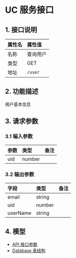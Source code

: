 # UC 服务接口


## 1. 接口说明

| 属性名 | 属性值   |
| :----- | :------- |
| 名称   | 查询用户 |
| 类型   | GET      |
| 地址   | `/user`  |


## 2. 功能描述

用户基本信息


## 3. 请求参数

### 3.1 输入参数

| 参数 | 类型   | 备注 |
| :--- | :----- | :--- |
| uid  | number |      |

### 3.2 输出参数

| 字段     | 类型   | 备注 |
| :------- | :----- | :--- |
| email    | string |      |
| uid      | number |      |
| userName | string |      |


## 4. 模型

- [API 接口参数](../model/user.ts)
- [Database 表结构](../model/database.model.ts)

